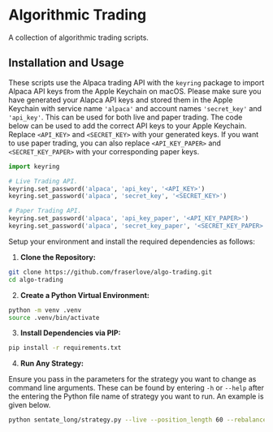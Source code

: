 # Algorithmic Trading
A collection of algorithmic trading scripts.

## Installation and Usage
These scripts use the Alpaca trading API with the `keyring` package to import Alpaca API keys from the Apple Keychain on macOS. Please make sure you have generated your Alapca API keys and stored them in the Apple Keychain with service name `'alpaca'` and account names `'secret_key'` and `'api_key'`. This can be used for both live and paper trading. The code below can be used to add the correct API keys to your Apple Keychain. Replace `<API_KEY>` and `<SECRET_KEY>` with your generated keys. If you want to use paper trading, you can also replace  `<API_KEY_PAPER>` and `<SECRET_KEY_PAPER>` with your corresponding paper keys.

```python
import keyring

# Live Trading API.
keyring.set_password('alpaca', 'api_key', '<API_KEY>')
keyring.set_password('alpaca', 'secret_key', '<SECRET_KEY>')

# Paper Trading API.
keyring.set_password('alpaca', 'api_key_paper', '<API_KEY_PAPER>')
keyring.set_password('alpaca', 'secret_key_paper', '<SECRET_KEY_PAPER>')
```
Setup your environment and install the required dependencies as follows:

1. **Clone the Repository:**
```bash
git clone https://github.com/fraserlove/algo-trading.git
cd algo-trading
```

2. **Create a Python Virtual Environment:**
```bash
python -m venv .venv
source .venv/bin/activate
```

3. **Install Dependencies via PIP:**

```bash
pip install -r requirements.txt
```

4. **Run Any Strategy:**

Ensure you pass in the parameters for the strategy you want to change as command line arguments. These can be found by entering `-h` or `--help` after the entering the Python file name of strategy you want to run. An example is given below.
``` bash
python sentate_long/strategy.py --live --position_length 60 --rebalance_frequency 7
```
